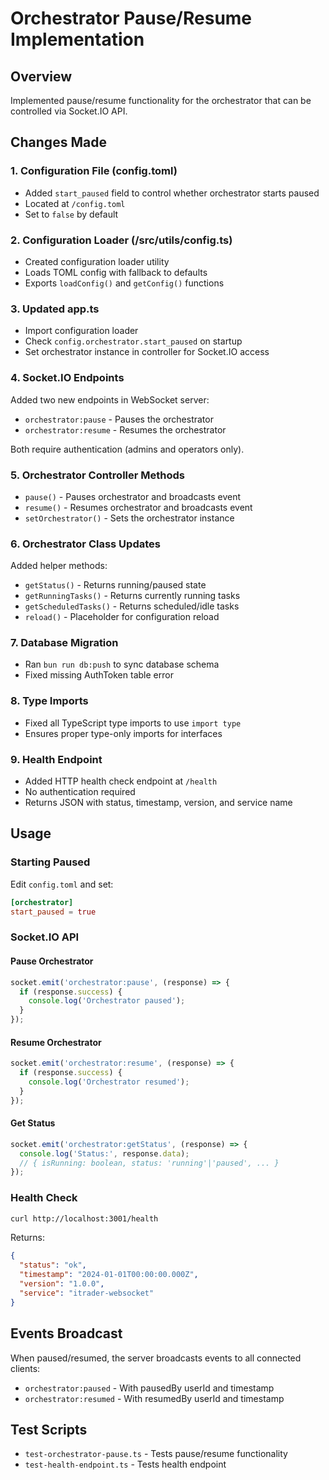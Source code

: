 # Orchestrator Pause/Resume Implementation

## Overview
Implemented pause/resume functionality for the orchestrator that can be controlled via Socket.IO API.

## Changes Made

### 1. Configuration File (config.toml)
- Added `start_paused` field to control whether orchestrator starts paused
- Located at `/config.toml`
- Set to `false` by default

### 2. Configuration Loader (/src/utils/config.ts)
- Created configuration loader utility
- Loads TOML config with fallback to defaults
- Exports `loadConfig()` and `getConfig()` functions

### 3. Updated app.ts
- Import configuration loader
- Check `config.orchestrator.start_paused` on startup
- Set orchestrator instance in controller for Socket.IO access

### 4. Socket.IO Endpoints
Added two new endpoints in WebSocket server:
- `orchestrator:pause` - Pauses the orchestrator
- `orchestrator:resume` - Resumes the orchestrator

Both require authentication (admins and operators only).

### 5. Orchestrator Controller Methods
- `pause()` - Pauses orchestrator and broadcasts event
- `resume()` - Resumes orchestrator and broadcasts event
- `setOrchestrator()` - Sets the orchestrator instance

### 6. Orchestrator Class Updates
Added helper methods:
- `getStatus()` - Returns running/paused state
- `getRunningTasks()` - Returns currently running tasks
- `getScheduledTasks()` - Returns scheduled/idle tasks
- `reload()` - Placeholder for configuration reload

### 7. Database Migration
- Ran `bun run db:push` to sync database schema
- Fixed missing AuthToken table error

### 8. Type Imports
- Fixed all TypeScript type imports to use `import type`
- Ensures proper type-only imports for interfaces

### 9. Health Endpoint
- Added HTTP health check endpoint at `/health`
- No authentication required
- Returns JSON with status, timestamp, version, and service name

## Usage

### Starting Paused
Edit `config.toml` and set:
```toml
[orchestrator]
start_paused = true
```

### Socket.IO API

#### Pause Orchestrator
```javascript
socket.emit('orchestrator:pause', (response) => {
  if (response.success) {
    console.log('Orchestrator paused');
  }
});
```

#### Resume Orchestrator
```javascript
socket.emit('orchestrator:resume', (response) => {
  if (response.success) {
    console.log('Orchestrator resumed');
  }
});
```

#### Get Status
```javascript
socket.emit('orchestrator:getStatus', (response) => {
  console.log('Status:', response.data);
  // { isRunning: boolean, status: 'running'|'paused', ... }
});
```

### Health Check
```bash
curl http://localhost:3001/health
```

Returns:
```json
{
  "status": "ok",
  "timestamp": "2024-01-01T00:00:00.000Z",
  "version": "1.0.0",
  "service": "itrader-websocket"
}
```

## Events Broadcast

When paused/resumed, the server broadcasts events to all connected clients:
- `orchestrator:paused` - With pausedBy userId and timestamp
- `orchestrator:resumed` - With resumedBy userId and timestamp

## Test Scripts

- `test-orchestrator-pause.ts` - Tests pause/resume functionality
- `test-health-endpoint.ts` - Tests health endpoint